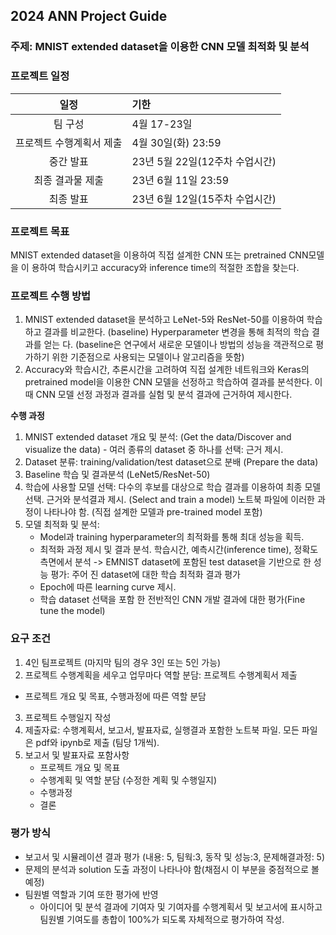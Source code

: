 ## 2024 ANN Project Guide
### 주제: MNIST extended dataset을 이용한 CNN 모델 최적화 및 분석
### 프로젝트 일정

|      일정       | 기한                    |
|:-------------:|:----------------------|
|     팀 구성      | 4월 17-23일             |
| 프로젝트 수행계획서 제출 | 4월 30일(화) 23:59       |
|     중간 발표     | 23년 5월 22일(12주차 수업시간) |
|   최종 결과물 제출   | 23년 6월 11일 23:59      |
|     최종 발표     | 23년 6월 12일(15주차 수업시간) |

### 프로젝트 목표
MNIST extended dataset을 이용하여 직접 설계한 CNN 또는 pretrained CNN모델을 이
용하여 학습시키고 accuracy와 inference time의 적절한 조합을 찾는다.

### 프로젝트 수행 방법
1. MNIST extended dataset을 분석하고 LeNet-5와 ResNet-50를 이용하여 학습하고
결과를 비교한다. (baseline) Hyperparameter 변경을 통해 최적의 학습 결과를 얻는
다. (baseline은 연구에서 새로운 모델이나 방법의 성능을 객관적으로 평가하기 위한 기준점으로 사용되는 모델이나 알고리즘을 뜻함)
2. Accuracy와 학습시간, 추론시간을 고려하여 직접 설계한 네트워크와 Keras의 pretrained model을 이용한 CNN 모델을 선정하고 학습하여 결과를 분석한다. 이때
CNN 모델 선정 과정과 결과를 실험 및 분석 결과에 근거하여 제시한다.

**수행 과정**
1) MNIST extended dataset 개요 및 분석: (Get the data/Discover and visualize the data) - 여러 종류의
 dataset 중 하나를 선택: 근거 제시.
2) Dataset 분류: training/validation/test dataset으로 분배 (Prepare the data)
3) Baseline 학습 및 결과분석 (LeNet5/ResNet-50)
4) 학습에 사용할 모델 선택: 다수의 후보를 대상으로 학습 결과를 이용하여 최종 모델
선택. 근거와 분석결과 제시. (Select and train a model) 노트북 파일에 이러한 과정이 나타나야 함. (직접 설계한 모델과 pre-trained model 포함)
5) 모델 최적화 및 분석:
   - Model과 training hyperparameter의 최적화를 통해 최대 성능을 획득.
   - 최적화 과정 제시 및 결과 분석. 학습시간, 예측시간(inference time), 정확도 측면에서 분석 -> EMNIST dataset에 포함된 test dataset을 기반으로 한 성능 평가: 주어
   진 dataset에 대한 학습 최적화 결과 평가
   - Epoch에 따른 learning curve 제시.
   - 학습 dataset 선택을 포함 한 전반적인 CNN 개발 결과에 대한 평가(Fine tune the model)

### 요구 조건
1. 4인 팀프로젝트 (마지막 팀의 경우 3인 또는 5인 가능)
2. 프로젝트 수행계획을 세우고 업무마다 역할 분담: 프로젝트 수행계획서 제출
- 프로젝트 개요 및 목표, 수행과정에 따른 역할 분담
3. 프로젝트 수행일지 작성
4. 제출자료: 수행계획서, 보고서, 발표자료, 실행결과 포함한 노트북 파일. 모든 파일은
pdf와 ipynb로 제출 (팀당 1개씩).
5. 보고서 및 발표자료 포함사항
   - 프로젝트 개요 및 목표
   - 수행계획 및 역할 분담 (수정한 계획 및 수행일지)
   - 수행과정 
   - 결론

### 평가 방식
- 보고서 및 시뮬레이션 결과 평가 (내용: 5, 팀웍:3, 동작 및 성능:3, 문제해결과정: 5)
- 문제의 분석과 solution 도출 과정이 나타나야 함(채점시 이 부분을 중점적으로 볼 예정) 
- 팀원별 역할과 기여 또한 평가에 반영 
  - 아이디어 및 분석 결과에 기여자 및 기여자를 수행계획서 및 보고서에 표시하고 팀원별 기여도를 총합이 100%가 되도록 자체적으로 평가하여 작성.
